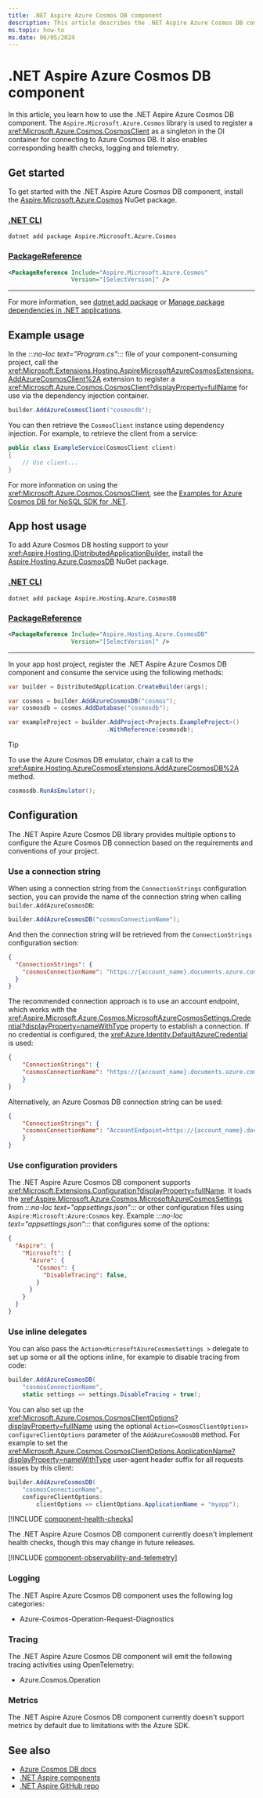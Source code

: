 ```yaml
---
title: .NET Aspire Azure Cosmos DB component
description: This article describes the .NET Aspire Azure Cosmos DB component features and capabilities.
ms.topic: how-to
ms.date: 06/05/2024
---
```


# .NET Aspire Azure Cosmos DB component

In this article, you learn how to use the .NET Aspire Azure Cosmos DB component. The `Aspire.Microsoft.Azure.Cosmos` library is used to register a <xref:Microsoft.Azure.Cosmos.CosmosClient> as a singleton in the DI container for connecting to Azure Cosmos DB. It also enables corresponding health checks, logging and telemetry.

## Get started

To get started with the .NET Aspire Azure Cosmos DB component, install the [Aspire.Microsoft.Azure.Cosmos](https://www.nuget.org/packages/Aspire.Microsoft.Azure.Cosmos) NuGet package.

### [.NET CLI](#tab/dotnet-cli)

```dotnetcli
dotnet add package Aspire.Microsoft.Azure.Cosmos
```

### [PackageReference](#tab/package-reference)

```xml
<PackageReference Include="Aspire.Microsoft.Azure.Cosmos"
                  Version="[SelectVersion]" />
```

---

For more information, see [dotnet add package](/dotnet/core/tools/dotnet-add-package) or [Manage package dependencies in .NET applications](/dotnet/core/tools/dependencies).

## Example usage

In the _:::no-loc text="Program.cs":::_ file of your component-consuming project, call the <xref:Microsoft.Extensions.Hosting.AspireMicrosoftAzureCosmosExtensions.AddAzureCosmosClient%2A> extension to register a <xref:Microsoft.Azure.Cosmos.CosmosClient?displayProperty=fullName> for use via the dependency injection container.

```csharp
builder.AddAzureCosmosClient("cosmosdb");
```

You can then retrieve the `CosmosClient` instance using dependency injection. For example, to retrieve the client from a service:

```csharp
public class ExampleService(CosmosClient client)
{
    // Use client...
}
```

For more information on using the <xref:Microsoft.Azure.Cosmos.CosmosClient>, see the [Examples for Azure Cosmos DB for NoSQL SDK for .NET](/azure/cosmos-db/nosql/samples-dotnet).

## App host usage

To add Azure Cosmos DB hosting support to your <xref:Aspire.Hosting.IDistributedApplicationBuilder>, install the [Aspire.Hosting.Azure.CosmosDB](https://www.nuget.org/packages/Aspire.Hosting.Azure.CosmosDB) NuGet package.

### [.NET CLI](#tab/dotnet-cli)

```dotnetcli
dotnet add package Aspire.Hosting.Azure.CosmosDB
```

### [PackageReference](#tab/package-reference)

```xml
<PackageReference Include="Aspire.Hosting.Azure.CosmosDB"
                  Version="[SelectVersion]" />
```

---

In your app host project, register the .NET Aspire Azure Cosmos DB component and consume the service using the following methods:

```csharp
var builder = DistributedApplication.CreateBuilder(args);

var cosmos = builder.AddAzureCosmosDB("cosmos");
var cosmosdb = cosmos.AddDatabase("cosmosdb");

var exampleProject = builder.AddProject<Projects.ExampleProject>()
                            .WithReference(cosmosdb);
```

> [!TIP]
> To use the Azure Cosmos DB emulator, chain a call to the <xref:Aspire.Hosting.AzureCosmosExtensions.AddAzureCosmosDB%2A> method.
>
> ```csharp
> cosmosdb.RunAsEmulator();
> ```

## Configuration

The .NET Aspire Azure Cosmos DB library provides multiple options to configure the Azure Cosmos DB connection based on the requirements and conventions of your project.

### Use a connection string

When using a connection string from the `ConnectionStrings` configuration section, you can provide the name of the connection string when calling `builder.AddAzureCosmosDB`:

```csharp
builder.AddAzureCosmosDB("cosmosConnectionName");
```

And then the connection string will be retrieved from the `ConnectionStrings` configuration section:

```json
{
  "ConnectionStrings": {
    "cosmosConnectionName": "https://{account_name}.documents.azure.com:443/"
  }
}
```

The recommended connection approach is to use an account endpoint, which works with the <xref:Aspire.Microsoft.Azure.Cosmos.MicrosoftAzureCosmosSettings.Credential?displayProperty=nameWithType> property to establish a connection. If no credential is configured, the <xref:Azure.Identity.DefaultAzureCredential> is used:

```json
{
    "ConnectionStrings": {
    "cosmosConnectionName": "https://{account_name}.documents.azure.com:443/"
    }
}
```

Alternatively, an Azure Cosmos DB connection string can be used:

```json
{
    "ConnectionStrings": {
    "cosmosConnectionName": "AccountEndpoint=https://{account_name}.documents.azure.com:443/;AccountKey={account_key};"
    }
}
```

### Use configuration providers

The .NET Aspire Azure Cosmos DB component supports <xref:Microsoft.Extensions.Configuration?displayProperty=fullName>. It loads the <xref:Aspire.Microsoft.Azure.Cosmos.MicrosoftAzureCosmosSettings> from _:::no-loc text="appsettings.json":::_ or other configuration files using `Aspire:Microsoft:Azure:Cosmos` key. Example _:::no-loc text="appsettings.json":::_ that configures some of the options:

```json
{
  "Aspire": {
    "Microsoft": {
      "Azure": {
        "Cosmos": {
          "DisableTracing": false,
        }
      }
    }
  }
}
```

### Use inline delegates

You can also pass the `Action<MicrosoftAzureCosmosSettings >` delegate to set up some or all the options inline, for example to disable tracing from code:

```csharp
builder.AddAzureCosmosDB(
    "cosmosConnectionName",
    static settings => settings.DisableTracing = true);
```

You can also set up the <xref:Microsoft.Azure.Cosmos.CosmosClientOptions?displayProperty=fullName> using the optional `Action<CosmosClientOptions> configureClientOptions` parameter of the `AddAzureCosmosDB` method. For example to set the <xref:Microsoft.Azure.Cosmos.CosmosClientOptions.ApplicationName?displayProperty=nameWithType> user-agent header suffix for all requests issues by this client:

```csharp
builder.AddAzureCosmosDB(
    "cosmosConnectionName",
    configureClientOptions:
        clientOptions => clientOptions.ApplicationName = "myapp");
```

[!INCLUDE [component-health-checks](../includes/component-health-checks.md)]

The .NET Aspire Azure Cosmos DB component currently doesn't implement health checks, though this may change in future releases.

[!INCLUDE [component-observability-and-telemetry](../includes/component-observability-and-telemetry.md)]

### Logging

The .NET Aspire Azure Cosmos DB component uses the following log categories:

- Azure-Cosmos-Operation-Request-Diagnostics

### Tracing

The .NET Aspire Azure Cosmos DB component will emit the following tracing activities using OpenTelemetry:

- Azure.Cosmos.Operation

### Metrics

The .NET Aspire Azure Cosmos DB component currently doesn't support metrics by default due to limitations with the Azure SDK.

## See also

- [Azure Cosmos DB docs](/azure/cosmos-db/introduction)
- [.NET Aspire components](../fundamentals/components-overview.md)
- [.NET Aspire GitHub repo](https://github.com/dotnet/aspire)
